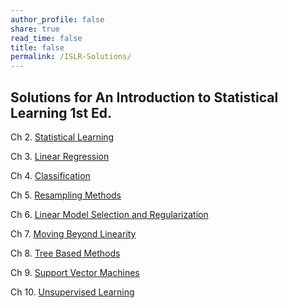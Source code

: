 ```yaml
---
author_profile: false
share: true
read_time: false
title: false
permalink: /ISLR-Solutions/
---
```


## Solutions for An Introduction to Statistical Learning 1st Ed.

Ch 2. [Statistical Learning](https://onmee.github.io/assets/docs/ISLR/Statistical-Learning.pdf)

Ch 3. [Linear Regression](https://onmee.github.io/assets/docs/ISLR/Linear-Regression.pdf) 

Ch 4. [Classification](https://onmee.github.io/assets/docs/ISLR/Classification.pdf)

Ch 5. [Resampling Methods](https://onmee.github.io/assets/docs/ISLR/Resampling-Methods.pdf)

Ch 6. [Linear Model Selection and Regularization](https://onmee.github.io/assets/docs/ISLR/Linear-Model-Selection-and-Regularization.pdf)

Ch 7. [Moving Beyond Linearity](https://onmee.github.io/assets/docs/ISLR/Moving-Beyond-Linearity.pdf)

Ch 8. [Tree Based Methods](https://onmee.github.io/assets/docs/ISLR/Tree-Based-Methods.pdf)

Ch 9. [Support Vector Machines](https://onmee.github.io/assets/docs/ISLR/Support-Vector-Machines.pdf)

Ch 10. [Unsupervised Learning](https://onmee.github.io/assets/docs/ISLR/Unsupervised-Learning.pdf)
